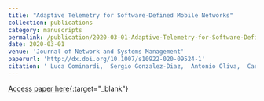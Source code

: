 ```yaml
---
title: "Adaptive Telemetry for Software-Defined Mobile Networks"
collection: publications
category: manuscripts
permalink: /publication/2020-03-01-Adaptive-Telemetry-for-Software-Defined-Mobile-Networks
date: 2020-03-01
venue: 'Journal of Network and Systems Management'
paperurl: 'http://dx.doi.org/10.1007/s10922-020-09524-1'
citation: ' Luca Cominardi,  Sergio Gonzalez-Diaz,  Antonio Oliva,  Carlos Bernardos, &quot;Adaptive Telemetry for Software-Defined Mobile Networks.&quot; Journal of Network and Systems Management, 2020.'
---
```

[Access paper here](http://dx.doi.org/10.1007/s10922-020-09524-1){:target="_blank"}

